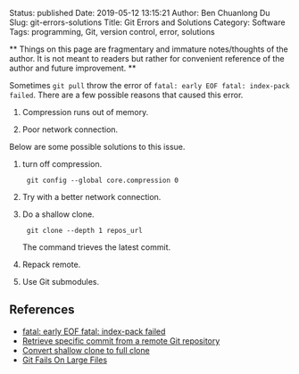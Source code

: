 Status: published
Date: 2019-05-12 13:15:21
Author: Ben Chuanlong Du
Slug: git-errors-solutions
Title: Git Errors and Solutions
Category: Software
Tags: programming, Git, version control, error, solutions

**
Things on this page are fragmentary and immature notes/thoughts of the author.
It is not meant to readers but rather for convenient reference of the author and future improvement.
**


Sometimes `git pull` throw the error of `fatal: early EOF fatal: index-pack failed`.
There are a few possible reasons that caused this error.

1. Compression runs out of memory.

2. Poor network connection.

Below are some possible solutions to this issue.

1. turn off compression.

        git config --global core.compression 0

2. Try with a better network connection.

3. Do a shallow clone.

        git clone --depth 1 repos_url

    The command trieves the latest commit.

4. Repack remote.

5. Use Git submodules.

## References

- [fatal: early EOF fatal: index-pack failed](http://stackoverflow.com/questions/21277806/fatal-early-eof-fatal-index-pack-failed)
- [Retrieve specific commit from a remote Git repository](http://stackoverflow.com/questions/14872486/retrieve-specific-commit-from-a-remote-git-repository/30701724#30701724)
- [Convert shallow clone to full clone](http://stackoverflow.com/questions/6802145/convert-shallow-clone-to-full-clone/6802238#6802238)
- [Git Fails On Large Files](http://blog.dinaburg.org/2013/07/git-fails-on-large-files.html)
